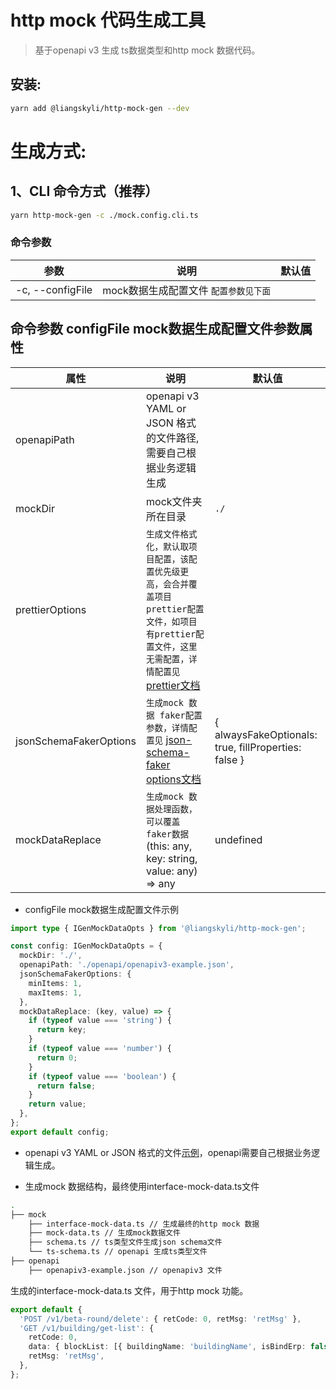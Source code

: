 # http mock 代码生成工具
> 基于openapi v3 生成 ts数据类型和http mock 数据代码。

## 安装:
```bash
yarn add @liangskyli/http-mock-gen --dev
```

# 生成方式:
## 1、CLI 命令方式（推荐）

```bash
yarn http-mock-gen -c ./mock.config.cli.ts
```

### 命令参数

| 参数       | 说明             | 默认值      |
| --------- | ---------------  | ---------- |
| -c, --configFile  | mock数据生成配置文件 `配置参数见下面`  |  |

## 命令参数 configFile mock数据生成配置文件参数属性
| 属性       | 说明             | 默认值      |
| --------- | ---------------  | ---------- |
| openapiPath  | openapi v3 YAML or JSON 格式的文件路径,需要自己根据业务逻辑生成  | |
| mockDir  | mock文件夹所在目录  | `./` |
| prettierOptions | `生成文件格式化，默认取项目配置，该配置优先级更高，会合并覆盖项目prettier配置文件，如项目有prettier配置文件，这里无需配置，详情配置见` [prettier文档](https://github.com/prettier/prettier/blob/main/docs/options.md)  |  |
| jsonSchemaFakerOptions     | `生成mock 数据 faker配置参数，详情配置见` [json-schema-faker options文档](https://github.com/json-schema-faker/json-schema-faker/blob/HEAD/docs/README.md#available-options)  | { alwaysFakeOptionals: true, fillProperties: false } |
| mockDataReplace | `生成mock 数据处理函数，可以覆盖faker数据` (this: any, key: string, value: any) => any  | undefined |

- configFile mock数据生成配置文件示例
```ts
import type { IGenMockDataOpts } from '@liangskyli/http-mock-gen';

const config: IGenMockDataOpts = {
  mockDir: './',
  openapiPath: './openapi/openapiv3-example.json',
  jsonSchemaFakerOptions: {
    minItems: 1,
    maxItems: 1,
  },
  mockDataReplace: (key, value) => {
    if (typeof value === 'string') {
      return key;
    }
    if (typeof value === 'number') {
      return 0;
    }
    if (typeof value === 'boolean') {
      return false;
    }
    return value;
  },
};
export default config;

```

- openapi v3 YAML or JSON 格式的文件[示例](docs/openapiv3-example.json)，openapi需要自己根据业务逻辑生成。

- 生成mock 数据结构，最终使用interface-mock-data.ts文件

```bash
.
├── mock
    ├── interface-mock-data.ts // 生成最终的http mock 数据
    ├── mock-data.ts // 生成mock数据文件
    ├── schema.ts // ts类型文件生成json schema文件
    └── ts-schema.ts // openapi 生成ts类型文件
├── openapi
    ├── openapiv3-example.json // openapiv3 文件
```

生成的interface-mock-data.ts 文件，用于http mock 功能。
```ts
export default {
  'POST /v1/beta-round/delete': { retCode: 0, retMsg: 'retMsg' },
  'GET /v1/building/get-list': {
    retCode: 0,
    data: { blockList: [{ buildingName: 'buildingName', isBindErp: false }], isFuLi: false },
    retMsg: 'retMsg',
  },
};
```
